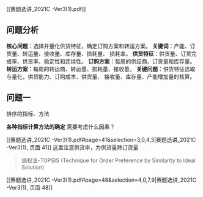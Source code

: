 [[赛题选讲_2021C -Ver3(1).pdf]]
## 问题分析 
**核心问题**：选择并量化供货特征，确定订购方案和转运方案。 
**关键词**：产能、订货量、转运量、接收量、库存量、损耗量、 损耗率。 
**供货特征**：供货量、订货完成率、供货率、稳定性和连续性。 
**订购方案**：每周的供应商、订货量和库存量。 
**转运方案**：每周的转运商、转运量、损耗量、接收量。 
**关键问题**：供货特征选取与量化，供货能力、订购成本、供货量、 接收量、库存量、产能增加量的核算。 
## 问题一
排序的指标、方法

**各种指标计算方法的确定**
需要考虑什么因素？


[[赛题选讲_2021C -Ver3(1).pdf#page=41&selection=3,0,4,3|赛题选讲_2021C -Ver3(1), 页面 41]]
这里注意供货率，为供货量除订货量


> 熵权法-TOPSIS (Technique for Order Preference by Similarity to Ideal Solution)

[[赛题选讲_2021C -Ver3(1).pdf#page=48&selection=4,0,7,9|赛题选讲_2021C -Ver3(1), 页面 48]]


